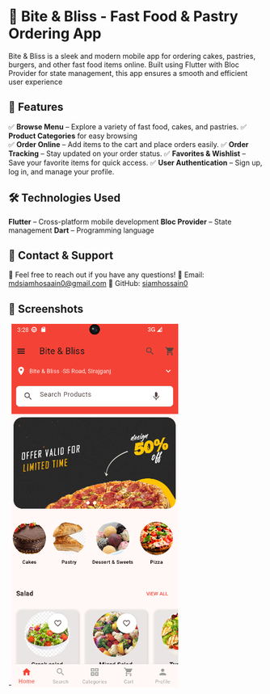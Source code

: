 # 🍔 Bite & Bliss - Fast Food & Pastry Ordering App

Bite & Bliss is a sleek and modern mobile app for ordering cakes, pastries, burgers, and other fast food items online. Built using Flutter with Bloc Provider for state management, this app ensures a smooth and efficient user experience

## 🚀 Features
✅ **Browse Menu** – Explore a variety of fast food, cakes, and pastries.
✅ **Product Categories** for easy browsing  
✅ **Order Online** – Add items to the cart and place orders easily.
✅ **Order Tracking** – Stay updated on your order status.
✅ **Favorites & Wishlist** – Save your favorite items for quick access.
✅ **User Authentication** – Sign up, log in, and manage your profile.

## 🛠️ Technologies Used
**Flutter** – Cross-platform mobile development
**Bloc Provider** – State management
**Dart** – Programming language
## 📩 Contact & Support
**💬** Feel free to reach out if you have any questions!
**📧** Email: mdsiamhosaain0@gmail.com
**🔗** GitHub: [siamhossain0](https://github.com/siamhossain0)
## 📸 Screenshots
-![homeScreen](https://github.com/siamhossain0/Bite-Bliss/blob/main/homeScreen.png?raw=true)

